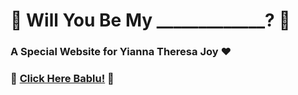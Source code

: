 # 💖 Will You Be My _____________? 💖

### A Special Website for Yianna Theresa Joy ❤️  

### 🌸 [Click Here Bablu!](https://farooquin.github.io/farooquin.github.io/) 🌸  
